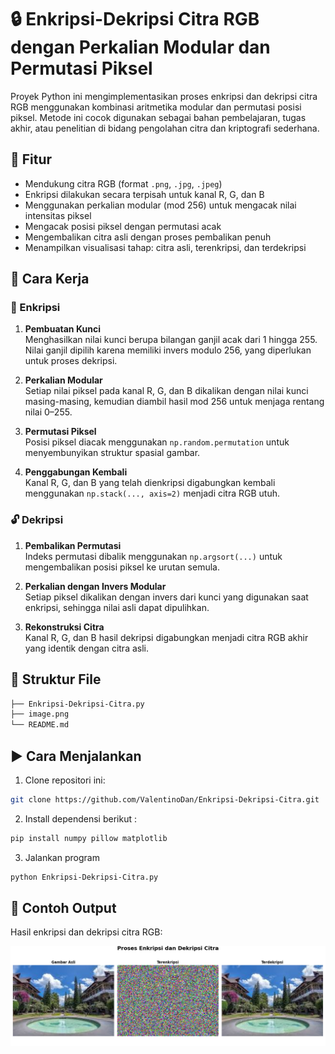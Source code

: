 # 🔒 Enkripsi-Dekripsi Citra RGB dengan Perkalian Modular dan Permutasi Piksel

Proyek Python ini mengimplementasikan proses enkripsi dan dekripsi citra RGB menggunakan kombinasi aritmetika modular dan permutasi posisi piksel. Metode ini cocok digunakan sebagai bahan pembelajaran, tugas akhir, atau penelitian di bidang pengolahan citra dan kriptografi sederhana.

## 📌 Fitur

- Mendukung citra RGB (format `.png`, `.jpg`, `.jpeg`)
- Enkripsi dilakukan secara terpisah untuk kanal R, G, dan B
- Menggunakan perkalian modular (mod 256) untuk mengacak nilai intensitas piksel
- Mengacak posisi piksel dengan permutasi acak
- Mengembalikan citra asli dengan proses pembalikan penuh
- Menampilkan visualisasi tahap: citra asli, terenkripsi, dan terdekripsi

## 🧠 Cara Kerja

### 🔐 Enkripsi

1. **Pembuatan Kunci**  
   Menghasilkan nilai kunci berupa bilangan ganjil acak dari 1 hingga 255. Nilai ganjil dipilih karena memiliki invers modulo 256, yang diperlukan untuk proses dekripsi.

2. **Perkalian Modular**  
   Setiap nilai piksel pada kanal R, G, dan B dikalikan dengan nilai kunci masing-masing, kemudian diambil hasil mod 256 untuk menjaga rentang nilai 0–255.

3. **Permutasi Piksel**  
   Posisi piksel diacak menggunakan `np.random.permutation` untuk menyembunyikan struktur spasial gambar.

4. **Penggabungan Kembali**  
   Kanal R, G, dan B yang telah dienkripsi digabungkan kembali menggunakan `np.stack(..., axis=2)` menjadi citra RGB utuh.

### 🔓 Dekripsi

1. **Pembalikan Permutasi**  
   Indeks permutasi dibalik menggunakan `np.argsort(...)` untuk mengembalikan posisi piksel ke urutan semula.

2. **Perkalian dengan Invers Modular**  
   Setiap piksel dikalikan dengan invers dari kunci yang digunakan saat enkripsi, sehingga nilai asli dapat dipulihkan.

3. **Rekonstruksi Citra**  
   Kanal R, G, dan B hasil dekripsi digabungkan menjadi citra RGB akhir yang identik dengan citra asli.

## 📁 Struktur File
```bash
├── Enkripsi-Dekripsi-Citra.py
├── image.png
└── README.md
```       

## ▶️ Cara Menjalankan

1. Clone repositori ini:
```bash
git clone https://github.com/ValentinoDan/Enkripsi-Dekripsi-Citra.git
```
2. Install dependensi berikut :
``` bash
pip install numpy pillow matplotlib
```
3. Jalankan program
``` bash
python Enkripsi-Dekripsi-Citra.py
```
## 📸 Contoh Output

Hasil enkripsi dan dekripsi citra RGB:

![Hasil Enkripsi dan Dekripsi](Image.png)





